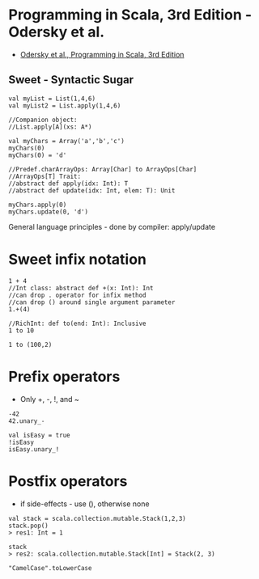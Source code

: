 # Programming in Scala, 3rd Edition - Odersky et al.

* [Odersky et al., Programming in Scala, 3rd Edition](https://www.safaribooksonline.com/library/view/programming-in-scala/9780981531687/)

## Sweet - Syntactic Sugar

```
val myList = List(1,4,6)
val myList2 = List.apply(1,4,6)

//Companion object:
//List.apply[A](xs: A*)

val myChars = Array('a','b','c')
myChars(0) 
myChars(0) = 'd'

//Predef.charArrayOps: Array[Char] to ArrayOps[Char]
//ArrayOps[T] Trait:
//abstract def apply(idx: Int): T
//abstract def update(idx: Int, elem: T): Unit

myChars.apply(0)
myChars.update(0, 'd')
```

General language principles - done by compiler: apply/update

# Sweet infix notation
```
1 + 4
//Int class: abstract def +(x: Int): Int
//can drop . operator for infix method
//can drop () around single argument parameter
1.+(4)

//RichInt: def to(end: Int): Inclusive
1 to 10

1 to (100,2)
```

# Prefix operators
* Only +, -, !, and ~
```
-42
42.unary_-

val isEasy = true
!isEasy
isEasy.unary_!
```

# Postfix operators
* if side-effects - use (), otherwise none
```
val stack = scala.collection.mutable.Stack(1,2,3)
stack.pop()
> res1: Int = 1

stack
> res2: scala.collection.mutable.Stack[Int] = Stack(2, 3)

"CamelCase".toLowerCase
```